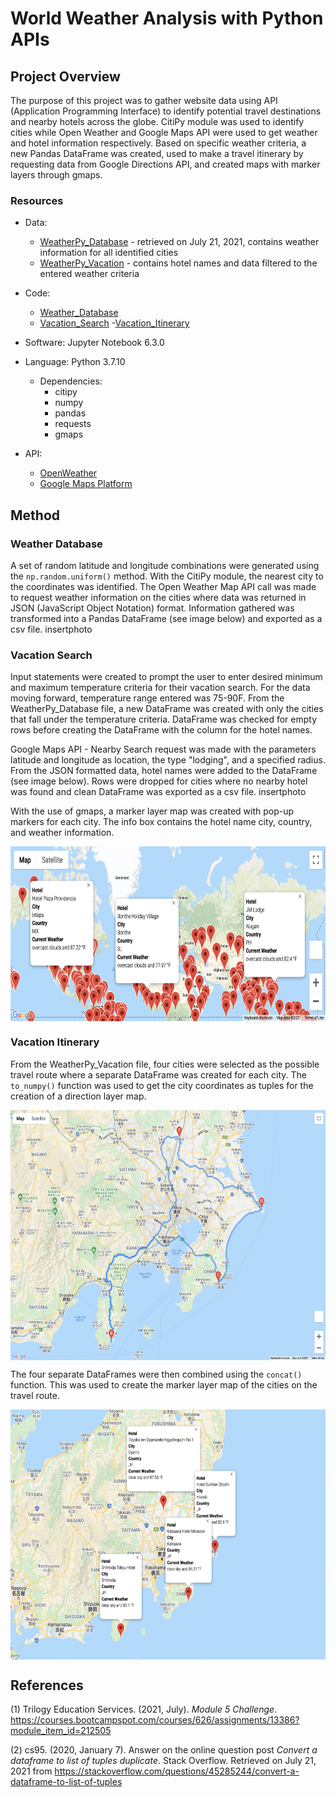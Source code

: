 # World Weather Analysis with Python APIs

## Project Overview
The purpose of this project was to gather website data using API (Application Programming Interface) to identify potential travel destinations and nearby hotels across the globe. CitiPy module was used to identify cities while Open Weather and Google Maps API were used to get weather and hotel information respectively. Based on specific weather criteria, a new Pandas DataFrame was created, used to make a travel itinerary by requesting data from Google Directions API, and created maps with marker layers through gmaps.

### Resources
- Data:
    - [WeatherPy_Database](https://github.com/samanthajpv/World_Weather_Analysis/blob/a3b09720de0e6ce98e7190b2d010be4d5109be55/Weather_Database/WeatherPy_Database.csv) - retrieved on July 21, 2021, contains weather information for all identified cities
    - [WeatherPy_Vacation](https://github.com/samanthajpv/World_Weather_Analysis/blob/a3b09720de0e6ce98e7190b2d010be4d5109be55/Vacation_Search/WeatherPy_vacation.csv) - contains hotel names and data filtered to the entered weather criteria
- Code:
    - [Weather_Database](https://github.com/samanthajpv/World_Weather_Analysis/blob/a3b09720de0e6ce98e7190b2d010be4d5109be55/Weather_Database/Weather_Database.ipynb)
    - [Vacation_Search](https://github.com/samanthajpv/World_Weather_Analysis/blob/a3b09720de0e6ce98e7190b2d010be4d5109be55/Vacation_Search/Vacation_Search.ipynb)
    -[Vacation_Itinerary](https://github.com/samanthajpv/World_Weather_Analysis/blob/a3b09720de0e6ce98e7190b2d010be4d5109be55/Vacation_Itinerary/Vacation_Itinerary.ipynb)
    
- Software: Jupyter Notebook 6.3.0
- Language: Python 3.7.10
    - Dependencies: 
        - citipy
        - numpy
        - pandas
        - requests
        - gmaps 
- API:
    - [OpenWeather](https://openweathermap.org/api)
    - [Google Maps Platform](https://developers.google.com/maps)

## Method

### Weather Database
A set of random latitude and longitude combinations were generated using the ```np.random.uniform()``` method. With the CitiPy module, the nearest city to the coordinates was identified. The Open Weather Map API call was made to request weather information on the cities where data was returned in JSON (JavaScript Object Notation) format. Information gathered was transformed into a Pandas DataFrame (see image below) and exported as a csv file.
insertphoto

### Vacation Search
Input statements were created to prompt the user to enter desired minimum and maximum temperature criteria for their vacation search. For the data moving forward, temperature range entered was 75-90F. From the WeatherPy_Database file, a new DataFrame was created with only the cities that fall under the temperature criteria. DataFrame was checked for empty rows before creating the DataFrame with the column for the hotel names. 

Google Maps API - Nearby Search request was made with the parameters latitude and longitude as location, the type "lodging", and a specified radius. From the JSON formatted data, hotel names were added to the DataFrame (see image below). Rows were dropped for cities where no nearby hotel was found and clean DataFrame was exported as a csv file.
insertphoto

With the use of gmaps, a marker layer map was created with pop-up markers for each city. The info box contains the hotel name city, country, and weather information.
<p align="center">
    <img src="https://github.com/samanthajpv/World_Weather_Analysis/blob/a3b09720de0e6ce98e7190b2d010be4d5109be55/Vacation_Search/WeatherPy_vacation_map.png" width="700" height="280" align="center">
</p>

### Vacation Itinerary
From the WeatherPy_Vacation file, four cities were selected as the possible travel route where a separate DataFrame was created for each city. The ```to_numpy()``` function was used to get the city coordinates as tuples for the creation of a direction layer map.
<p align="center">
    <img src="https://github.com/samanthajpv/World_Weather_Analysis/blob/a3b09720de0e6ce98e7190b2d010be4d5109be55/Vacation_Itinerary/WeatherPy_travel_map.png" width="700" height="400" align="center">
</p>

The four separate DataFrames were then combined using the ```concat()``` function. This was used to create the marker layer map of the cities on the travel route.
<p align="center">
    <img src="https://github.com/samanthajpv/World_Weather_Analysis/blob/a3b09720de0e6ce98e7190b2d010be4d5109be55/Vacation_Itinerary/WeatherPy_travel_map_markers.png" width="700" height="400" align="center">
</p>

## References
(1) Trilogy Education Services. (2021, July). *Module 5 Challenge*. https://courses.bootcampspot.com/courses/626/assignments/13386?module_item_id=212505

(2) cs95. (2020, January 7). Answer on the online question post *Convert a dataframe to list of tuples duplicate*. Stack Overflow. Retrieved on July 21, 2021 from https://stackoverflow.com/questions/45285244/convert-a-dataframe-to-list-of-tuples
